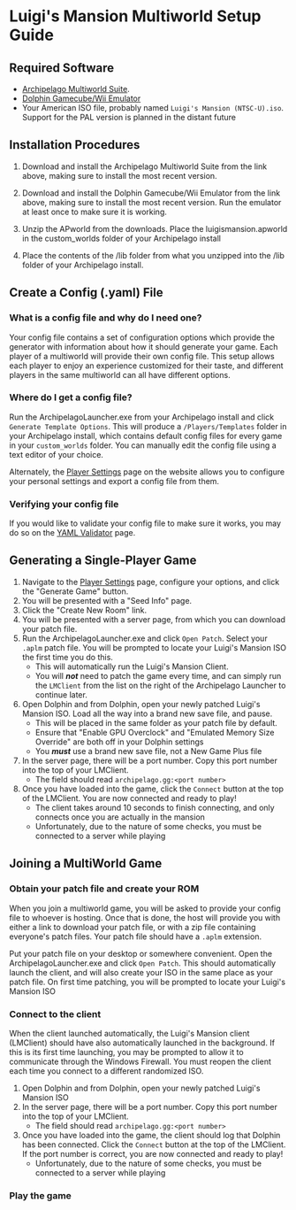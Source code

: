 # Luigi's Mansion Multiworld Setup Guide

## Required Software

- [Archipelago Multiworld Suite](https://github.com/ArchipelagoMW/Archipelago/releases). 
- [Dolphin Gamecube/Wii Emulator](https://dolphin-emu.org/)
- Your American ISO file, probably named `Luigi's Mansion (NTSC-U).iso`. Support for the PAL version is planned in the distant future

## Installation Procedures

1. Download and install the Archipelago Multiworld Suite from the link above, making sure to install the most recent version.

2. Download and install the Dolphin Gamecube/Wii Emulator from the link above, making sure to install the most recent version.
Run the emulator at least once to make sure it is working.

3. Unzip the APworld from the downloads. Place the luigismansion.apworld in the custom_worlds folder of your Archipelago install

4. Place the contents of the /lib folder from what you unzipped into the /lib folder of your Archipelago install. 

## Create a Config (.yaml) File

### What is a config file and why do I need one?

Your config file contains a set of configuration options which provide the generator with information about how it
should generate your game. Each player of a multiworld will provide their own config file. This setup allows each player
to enjoy an experience customized for their taste, and different players in the same multiworld can all have different
options.

### Where do I get a config file?

Run the ArchipelagoLauncher.exe from your Archipelago install and click `Generate Template Options`.
This will produce a `/Players/Templates` folder in your Archipelago install, which contains default config files for 
every game in your `custom_worlds` folder. You can manually edit the config file using a text editor of your choice.

Alternately, the [Player Settings](../player-settings) page on the website allows you to configure
your personal settings and export a config file from them.

### Verifying your config file

If you would like to validate your config file to make sure it works, you may do so on the
[YAML Validator](/mysterycheck) page.

## Generating a Single-Player Game

1. Navigate to the [Player Settings](../player-settings) page, configure your options,
   and click the "Generate Game" button.
2. You will be presented with a "Seed Info" page.
3. Click the "Create New Room" link.
4. You will be presented with a server page, from which you can download your patch file.
5. Run the ArchipelagoLauncher.exe and click `Open Patch`. Select your `.aplm` patch file.
You will be prompted to locate your Luigi's Mansion ISO the first time you do this.
   - This will automatically run the Luigi's Mansion Client.
   - You will ***not*** need to patch the game every time, and can simply run the `LMClient` from the list on the right of the Archipelago Launcher
to continue later.
6. Open Dolphin and from Dolphin, open your newly patched Luigi's Mansion ISO. Load all the way into a brand new save file, and pause.
   - This will be placed in the same folder as your patch file by default.
   - Ensure that "Enable GPU Overclock" and "Emulated Memory Size Override" are both off in your Dolphin settings
   - You ***must*** use a brand new save file, not a New Game Plus file
7. In the server page, there will be a port number. Copy this port number into the top of your LMClient. 
   - The field should read `archipelago.gg:<port number>`
8. Once you have loaded into the game, click the `Connect` button at the top of the LMClient. You are now connected and ready to play!
   - The client takes around 10 seconds to finish connecting, and only connects once you are actually in the mansion
   - Unfortunately, due to the nature of some checks, you must be connected to a server while playing

## Joining a MultiWorld Game

### Obtain your patch file and create your ROM

When you join a multiworld game, you will be asked to provide your config file to whoever is hosting. Once that is done,
the host will provide you with either a link to download your patch file, or with a zip file containing everyone's patch
files. Your patch file should have a `.aplm` extension.

Put your patch file on your desktop or somewhere convenient. Open the ArchipelagoLauncher.exe and click `Open Patch`. 
This should automatically launch the client, and will also create your ISO in the same place as your patch file. On first time patching, you will be prompted 
to locate your Luigi's Mansion ISO

### Connect to the client

When the client launched automatically, the Luigi's Mansion client (LMClient) should have also automatically launched in
the background. If this is its first time launching, you may be prompted to allow it to communicate through the Windows Firewall. You must reopen the client each time you connect to a different randomized ISO.

1. Open Dolphin and from Dolphin, open your newly patched Luigi's Mansion ISO
2. In the server page, there will be a port number. Copy this port number into the top of your LMClient. 
   - The field should read `archipelago.gg:<port number>`
3. Once you have loaded into the game, the client should log that Dolphin has been connected. Click the `Connect` button
at the top of the LMClient. If the port number is correct, you are now connected and ready to play!
   - Unfortunately, due to the nature of some checks, you must be connected to a server while playing

### Play the game

